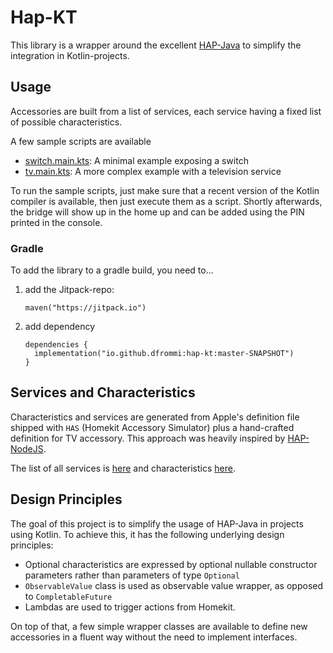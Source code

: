 # Hap-KT

This library is a wrapper around the excellent [HAP-Java](https://github.com/hap-java/HAP-Java) to simplify the
integration in Kotlin-projects.

## Usage

Accessories are built from a list of services, each service having a fixed list of possible characteristics.

A few sample scripts are available

- [switch.main.kts](/samples/switch.main.kts): A minimal example exposing a switch
- [tv.main.kts](/samples/tv.main.kts): A more complex example with a television service

To run the sample scripts, just make sure that a recent version of the Kotlin compiler is available, then just execute
them as a script.
Shortly afterwards, the bridge will show up in the home up and can be added using the PIN printed in the console.

### Gradle

To add the library to a gradle build, you need to...

1. add the Jitpack-repo:
   ```
   maven("https://jitpack.io")
   ```
2. add dependency
   ```
   dependencies {
     implementation("io.github.dfrommi:hap-kt:master-SNAPSHOT")
   } 
   ```

## Services and Characteristics

Characteristics and services are generated from Apple's definition file shipped with `HAS` (Homekit Accessory Simulator)
plus a hand-crafted definition for TV accessory.
This approach was heavily inspired
by [HAP-NodeJS](https://github.com/homebridge/HAP-NodeJS/blob/master/src/lib/gen/import.js).

The list of all services is [here](/src/main/kotlin/io/github/dfrommi/rehaktor/services)
and characteristics [here](/src/main/kotlin/io/github/dfrommi/rehaktor/characteristics).

## Design Principles

The goal of this project is to simplify the usage of HAP-Java in projects using Kotlin.
To achieve this, it has the following underlying design principles:

- Optional characteristics are expressed by optional nullable constructor parameters rather than parameters of
  type `Optional`
- `ObservableValue` class is used as observable value wrapper, as opposed to `CompletableFuture`
- Lambdas are used to trigger actions from Homekit.

On top of that, a few simple wrapper classes are available to define new accessories in a fluent way without the need to
implement interfaces.
